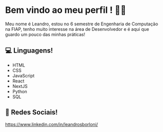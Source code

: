# Bem vindo ao meu perfil ! 👨‍🎓 
Meu nome é Leandro, estou no 6 semestre de Engenharia de Computação na FIAP, tenho muito interesse na área de Desenvolvedor e é aqui que guardo um pouco das minhas práticas!

## 💻 Linguagens!
* HTML
* CSS
* JavaScript
* React
* NextJS
* Python
* SQL
  
## 💬	Redes Sociais!
https://www.linkedin.com/in/leandrosborloni/
